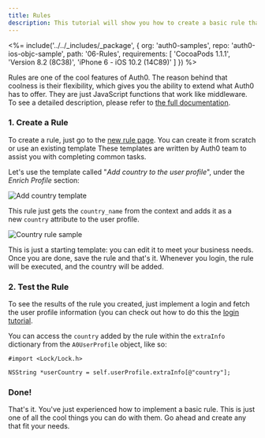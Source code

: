 ```yaml
---
title: Rules
description: This tutorial will show you how to create a basic rule that you can use in your app.
---
```


<%= include('../../_includes/_package', {
  org: 'auth0-samples',
  repo: 'auth0-ios-objc-sample',
  path: '06-Rules',
  requirements: [
    'CocoaPods 1.1.1',
    'Version 8.2 (8C38)',
    'iPhone 6 - iOS 10.2 (14C89)'
  ]
}) %>

Rules are one of the cool features of Auth0. The reason behind that coolness is their flexibility, which gives you the ability to extend what Auth0 has to offer. They are just JavaScript functions that work like middleware. To see a detailed description, please refer to [the full documentation](/rules).

### 1. Create a Rule

To create a rule, just go to the [new rule page](${manage_url}/#/rules/new). You can create it from scratch or use an existing template These templates are written by Auth0 team to assist you with completing common tasks.

Let's use the template called "*Add country to the user profile*", under the *Enrich Profile* section:

![Add country template](/media/articles/rules/rule-choose-add-country-template.png)

This rule just gets the `country_name` from the context and adds it as a new `country` attribute to the user profile.

![Country rule sample](/media/articles/angularjs2/rule-country-show.png)

This is just a starting template: you can edit it to meet your business needs. Once you are done, save the rule and that's it. Whenever you login, the rule will be executed, and the country will be added.

### 2. Test the Rule

To see the results of the rule you created, just implement a login and fetch the user profile information (you can check out how to do this the [login tutorial](/quickstart/native/ios-objc/01-login).

You can access the `country` added by the rule within the `extraInfo` dictionary from the `A0UserProfile` object, like so:

```objc
#import <Lock/Lock.h>
```

```objc
NSString *userCountry = self.userProfile.extraInfo[@"country"];
```

### Done!

That's it. You've just experienced how to implement a basic rule. This is just one of all the cool things you can do with them. Go ahead and create any that fit your needs.
